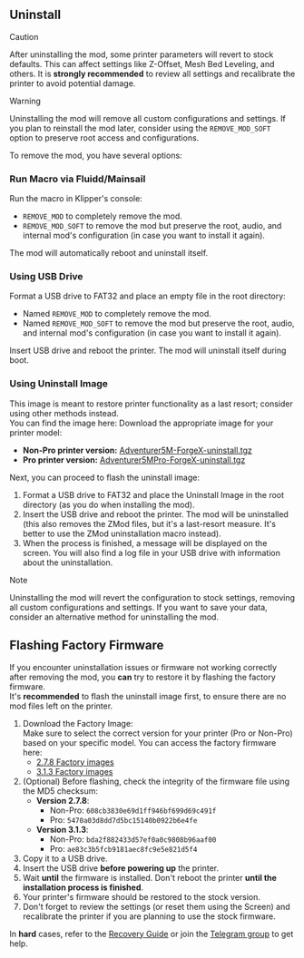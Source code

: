 ## Uninstall

> [!CAUTION]
> After uninstalling the mod, some printer parameters will revert to stock defaults. This can affect settings like Z-Offset, Mesh Bed Leveling, and others.
> It is **strongly recommended** to review all settings and recalibrate the printer to avoid potential damage.

> [!WARNING]
> Uninstalling the mod will remove all custom configurations and settings. If you plan to reinstall the mod later, consider using the `REMOVE_MOD_SOFT` option to preserve root access and configurations.


To remove the mod, you have several options:

### Run Macro via Fluidd/Mainsail

Run the macro in Klipper's console:  
- `REMOVE_MOD` to completely remove the mod.  
- `REMOVE_MOD_SOFT` to remove the mod but preserve the root, audio, and internal mod's configuration (in case you want to install it again).  

The mod will automatically reboot and uninstall itself.

### Using USB Drive

Format a USB drive to FAT32 and place an empty file in the root directory:  
- Named `REMOVE_MOD` to completely remove the mod.  
- Named `REMOVE_MOD_SOFT` to remove the mod but preserve the root, audio, and internal mod's configuration (in case you want to install it again).  

Insert USB drive and reboot the printer. The mod will uninstall itself during boot.

### Using Uninstall Image

This image is meant to restore printer functionality as a last resort; consider using other methods instead.  
You can find the image here: 
Download the appropriate image for your printer model:  
- **Non-Pro printer version:** [Adventurer5M-ForgeX-uninstall.tgz](https://github.com/DrA1ex/ff5m/releases/download/1.2.0/Adventurer5M-ForgeX-uninstall.tgz)  
- **Pro printer version:** [Adventurer5MPro-ForgeX-uninstall.tgz](https://github.com/DrA1ex/ff5m/releases/download/1.2.0/Adventurer5MPro-ForgeX-uninstall.tgz)   

Next, you can proceed to flash the uninstall image:
1. Format a USB drive to FAT32 and place the Uninstall Image in the root directory (as you do when installing the mod).  
2. Insert the USB drive and reboot the printer. The mod will be uninstalled (this also removes the ZMod files, but it's a last-resort measure. It's better to use the ZMod uninstallation macro instead).  
3. When the process is finished, a message will be displayed on the screen. You will also find a log file in your USB drive with information about the uninstallation.

> [!NOTE]  
> Uninstalling the mod will revert the configuration to stock settings, removing all custom configurations and settings. If you want to save your data, consider an alternative method for uninstalling the mod.  

## Flashing Factory Firmware  
If you encounter uninstallation issues or firmware not working correctly after removing the mod, you **can** try to restore it by flashing the factory firmware.  
It's **recommended** to flash the uninstall image first, to ensure there are no mod files left on the printer.

1. Download the Factory Image:   
   Make sure to select the correct version for your printer (Pro or Non-Pro) based on your specific model. You can access the factory firmware here:  
   - [2.7.8 Factory images](https://github.com/DrA1ex/zmod_docs/tree/main/%D0%A0%D0%BE%D0%B4%D0%BD%D0%B0%D1%8F_%D0%BF%D1%80%D0%BE%D1%88%D0%B8%D0%B2%D0%BA%D0%B0)  
   - [3.1.3 Factory images](https://github.com/ghzserg/zmod/tree/main/%D0%A0%D0%BE%D0%B4%D0%BD%D0%B0%D1%8F_%D0%BF%D1%80%D0%BE%D1%88%D0%B8%D0%B2%D0%BA%D0%B0)  
2. (Optional) Before flashing, check the integrity of the firmware file using the MD5 checksum:  
   - **Version 2.7.8**:  
     - Non-Pro: `608cb3830e69d1ff946bf699d69c491f`  
     - Pro: `5470a03d8dd7d5bc15140b0922b6e4fe`  
   - **Version 3.1.3**:  
     - Non-Pro: `bda2f882433d57ef0a0c9808b96aaf00`  
     - Pro: `ae83c3b5fcb9181aec8fc9e5e821d5f4`  
3. Copy it to a USB drive.  
4. Insert the USB drive **before powering up** the printer.  
5. Wait **until** the firmware is installed. Don't reboot the printer **until the installation process is finished**.  
6. Your printer's firmware should be restored to the stock version.  
7. Don't forget to review the settings (or reset them using the Screen) and recalibrate the printer if you are planning to use the stock firmware.  

In **hard** cases, refer to the [Recovery Guide](/docs/RECOVERY.md) or join the [Telegram group](https://t.me/+ihE2Ry8kBNkwYzhi) to get help.  
